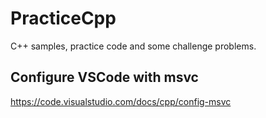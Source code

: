 # PracticeCpp
C++ samples, practice code and some challenge problems.


## Configure VSCode with msvc
https://code.visualstudio.com/docs/cpp/config-msvc
